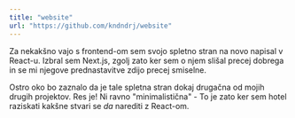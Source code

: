 ```yaml
---
title: "website"
url: "https://github.com/kndndrj/website"
---
```


Za nekakšno vajo s frontend-om sem svojo spletno stran na novo napisal v
React-u. Izbral sem Next.js, zgolj zato ker sem o njem slišal precej dobrega in
se mi njegove prednastavitve zdijo precej smiselne.

Ostro oko bo zaznalo da je tale spletna stran dokaj drugačna od mojih drugih
projektov. Res je! Ni ravno "minimalistična" - To je zato ker sem hotel
raziskati kakšne stvari se *da* narediti z React-om.
